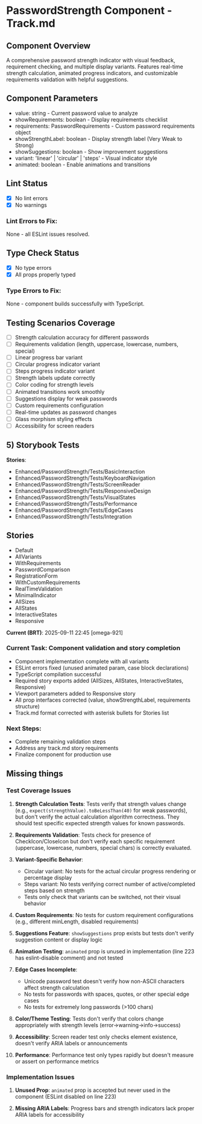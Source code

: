 # PasswordStrength Component - Track.md

## Component Overview

A comprehensive password strength indicator with visual feedback, requirement checking, and multiple display variants. Features real-time strength calculation, animated progress indicators, and customizable requirements validation with helpful suggestions.

## Component Parameters

- value: string - Current password value to analyze
- showRequirements: boolean - Display requirements checklist
- requirements: PasswordRequirements - Custom password requirements object
- showStrengthLabel: boolean - Display strength label (Very Weak to Strong)
- showSuggestions: boolean - Show improvement suggestions
- variant: 'linear' | 'circular' | 'steps' - Visual indicator style
- animated: boolean - Enable animations and transitions

## Lint Status

- [x] No lint errors
- [x] No warnings

### Lint Errors to Fix:

None - all ESLint issues resolved.

## Type Check Status

- [x] No type errors
- [x] All props properly typed

### Type Errors to Fix:

None - component builds successfully with TypeScript.

## Testing Scenarios Coverage

- [ ] Strength calculation accuracy for different passwords
- [ ] Requirements validation (length, uppercase, lowercase, numbers, special)
- [ ] Linear progress bar variant
- [ ] Circular progress indicator variant
- [ ] Steps progress indicator variant
- [ ] Strength labels update correctly
- [ ] Color coding for strength levels
- [ ] Animated transitions work smoothly
- [ ] Suggestions display for weak passwords
- [ ] Custom requirements configuration
- [ ] Real-time updates as password changes
- [ ] Glass morphism styling effects
- [ ] Accessibility for screen readers

## 5) Storybook Tests

**Stories**:

- Enhanced/PasswordStrength/Tests/BasicInteraction
- Enhanced/PasswordStrength/Tests/KeyboardNavigation
- Enhanced/PasswordStrength/Tests/ScreenReader
- Enhanced/PasswordStrength/Tests/ResponsiveDesign
- Enhanced/PasswordStrength/Tests/VisualStates
- Enhanced/PasswordStrength/Tests/Performance
- Enhanced/PasswordStrength/Tests/EdgeCases
- Enhanced/PasswordStrength/Tests/Integration

## **Stories**

- Default
- AllVariants
- WithRequirements
- PasswordComparison
- RegistrationForm
- WithCustomRequirements
- RealTimeValidation
- MinimalIndicator
- AllSizes
- AllStates
- InteractiveStates
- Responsive

**Current (BRT)**: 2025-09-11 22:45 [omega-921]

### Current Task: Component validation and story completion

- Component implementation complete with all variants
- ESLint errors fixed (unused animated param, case block declarations)
- TypeScript compilation successful
- Required story exports added (AllSizes, AllStates, InteractiveStates, Responsive)
- Viewport parameters added to Responsive story
- All prop interfaces corrected (value, showStrengthLabel, requirements structure)
- Track.md format corrected with asterisk bullets for Stories list

### Next Steps:

- Complete remaining validation steps
- Address any track.md story requirements
- Finalize component for production use

## Missing things

### Test Coverage Issues

1. **Strength Calculation Tests**: Tests verify that strength values change (e.g., `expect(strengthValue).toBeLessThan(40)` for weak passwords), but don't verify the actual calculation algorithm correctness. They should test specific expected strength values for known passwords.

2. **Requirements Validation**: Tests check for presence of CheckIcon/CloseIcon but don't verify each specific requirement (uppercase, lowercase, numbers, special chars) is correctly evaluated.

3. **Variant-Specific Behavior**:
   - Circular variant: No tests for the actual circular progress rendering or percentage display
   - Steps variant: No tests verifying correct number of active/completed steps based on strength
   - Tests only check that variants can be switched, not their visual behavior

4. **Custom Requirements**: No tests for custom requirement configurations (e.g., different minLength, disabled requirements)

5. **Suggestions Feature**: `showSuggestions` prop exists but tests don't verify suggestion content or display logic

6. **Animation Testing**: `animated` prop is unused in implementation (line 223 has eslint-disable comment) and not tested

7. **Edge Cases Incomplete**:
   - Unicode password test doesn't verify how non-ASCII characters affect strength calculation
   - No tests for passwords with spaces, quotes, or other special edge cases
   - No tests for extremely long passwords (>100 chars)

8. **Color/Theme Testing**: Tests don't verify that colors change appropriately with strength levels (error→warning→info→success)

9. **Accessibility**: Screen reader test only checks element existence, doesn't verify ARIA labels or announcements

10. **Performance**: Performance test only types rapidly but doesn't measure or assert on performance metrics

### Implementation Issues

1. **Unused Prop**: `animated` prop is accepted but never used in the component (ESLint disabled on line 223)

2. **Missing ARIA Labels**: Progress bars and strength indicators lack proper ARIA labels for accessibility
